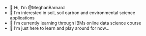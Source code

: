 - 👋 Hi, I’m @MeghanBarnard
- 👀 I’m interested in soil, soil carbon and environmental science applications
- 🌱 I’m currently learning through IBMs online data science course
- 💞️ I’m just here to learn and play around for now... 



